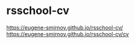 # rsschool-cv
https://eugene-smirnov.github.io/rsschool-cv/  
https://eugene-smirnov.github.io/rsschool-cv/cv